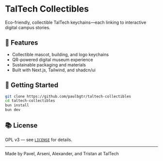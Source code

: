 # TalTech Collectibles

Eco-friendly, collectible TalTech keychains—each linking to interactive digital campus stories.

## 🦊 Features

- Collectible mascot, building, and logo keychains
- QR-powered digital museum experience
- Sustainable packaging and materials
- Built with Next.js, Tailwind, and shadcn/ui

## 🚀 Getting Started

```zsh
git clone https://github.com/paulbgtr/taltech-collectibles
cd taltech-collectibles
bun install
bun dev
```

## 📚 License

GPL v3 — see [`LICENSE`](./LICENSE) for details.

---

Made by Pavel, Arseni, Alexander, and Tristan at TalTech

